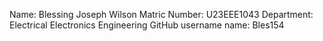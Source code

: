 Name: Blessing Joseph Wilson 
Matric Number: U23EEE1043
Department: Electrical Electronics Engineering 
GitHub username name: Bles154
